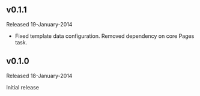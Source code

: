 ## v0.1.1
Released 19-January-2014

 - Fixed template data configuration. Removed dependency on core Pages task.

## v0.1.0
Released 18-January-2014

Initial release